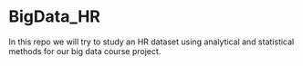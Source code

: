 # BigData_HR
In this repo we will try to study an HR dataset using analytical and statistical methods for our big data course project.
